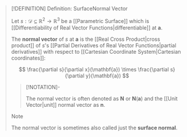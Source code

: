 >[!DEFINITION] Definition: SurfaceNormal Vector
>
>Let $s: \mathcal{D} \subseteq \mathbb{R}^2 \to \mathbb{R}^3$ be a [[Parametric Surface]] which is [[Differentiability of Real Vector Functions|differentiable]] at $\mathbf{a}$.
>
>The **normal vector** of $s$ at $\mathbf{a}$ is the [[Real Cross Product|cross product]] of $s$'s [[Partial Derivatives of Real Vector Functions|partial derivatives]] with respect to [[Cartesian Coordinate System|Cartesian coordinates]]:
>
>$$
>\frac{\partial s}{\partial x}(\mathbf{a}) \times \frac{\partial s}{\partial y}(\mathbf{a})
>$$
>
>>[!NOTATION]-
>>
>>The normal vector is often denoted as $\mathbf{N}$ or $\mathbf{N}(\mathbf{a})$ and the [[Unit Vector|unit]] normal vector as $\mathbf{n}$.
>>
>
>>[!NOTE]
>>
>>The normal vector is sometimes also called just the **surface normal**.
>>
>